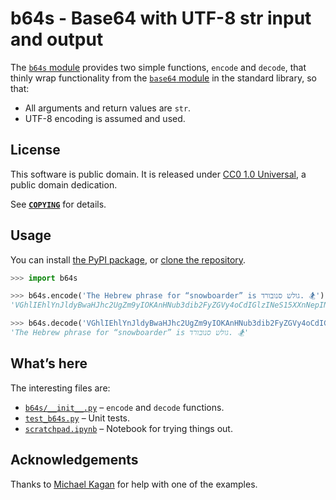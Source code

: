 <!-- SPDX-License-Identifier: CC0-1.0 -->

# b64s - Base64 with UTF-8 str input and output

The [`b64s`
module](https://github.com/EliahKagan/b64s/blob/main/b64s/__init__.py) provides
two simple functions, `encode` and `decode`, that thinly wrap functionality
from the [`base64` module](https://docs.python.org/3/library/base64.html) in
the standard library, so that:

- All arguments and return values are `str`.
- UTF-8 encoding is assumed and used.

## License

This software is public domain. It is released under [CC0 1.0
Universal](https://creativecommons.org/publicdomain/zero/1.0/), a public domain
dedication.

See [**`COPYING`**](https://github.com/EliahKagan/b64s/blob/main/COPYING) for
details.

## Usage

You can install [the PyPI package](https://pypi.org/project/b64s/), or [clone
the repository](https://github.com/EliahKagan/b64s).

```python
>>> import b64s

>>> b64s.encode('The Hebrew phrase for “snowboarder” is גולש סנובורד. 🏂')
'VGhlIEhlYnJldyBwaHJhc2UgZm9yIOKAnHNub3dib2FyZGVy4oCdIGlzINeS15XXnNepINeh16DXldeR15XXqNeTLiDwn4+C'

>>> b64s.decode('VGhlIEhlYnJldyBwaHJhc2UgZm9yIOKAnHNub3dib2FyZGVy4oCdIGlzINeS15XXnNepINeh16DXldeR15XXqNeTLiDwn4+C')
'The Hebrew phrase for “snowboarder” is גולש סנובורד. 🏂'
```

## What’s here

The interesting files are:

- [`b64s/__init__.py`](https://github.com/EliahKagan/b64s/blob/main/b64s/__init__.py)
  – `encode` and `decode` functions.
- [`test_b64s.py`](https://github.com/EliahKagan/b64s/blob/main/test_b64s.py) –
  Unit tests.
- [`scratchpad.ipynb`](https://github.com/EliahKagan/b64s/blob/main/scratchpad.ipynb)
  – Notebook for trying things out.

## Acknowledgements

Thanks to [Michael Kagan](https://web.lemoyne.edu/~kagan/index.html) for help
with one of the examples.
